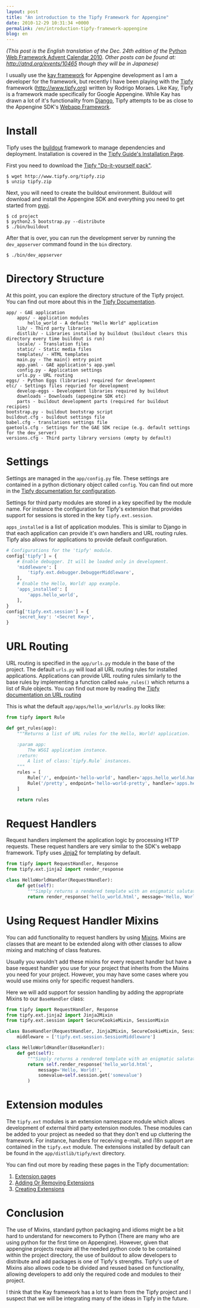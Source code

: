 ```yaml
---
layout: post
title: "An introduction to the Tipfy Framework for Appengine"
date: 2010-12-29 10:31:34 +0000
permalink: /en/introduction-tipfy-framework-appengine
blog: en
---
```


*(This post is the English translation of the Dec. 24th edition of the*
[Python Web Framework Advent
Calendar 2010](http://atnd.org/events/10465). *Other posts can be found
at: http://atnd.org/events/10465 though they will be in Japanese)*

I usually use the [kay
framework](http://code.google.com/p/kay-framework/) for Appengine
development as I am a developer for the framework, but recently I have
been playing with the [Tipfy](http://www.tipfy.org/) framework
(<http://www.tipfy.org>) written by Rodrigo Moraes. Like Kay, Tipfy is a
framework made specifically for Google Appengine. While Kay has drawn a
lot of it's functionality from [Django](http://www.djangoproject.com),
Tipfy attempts to be as close to the Appengine SDK's [Webapp
Framework](http://code.google.com/intl/en/appengine/docs/python/gettingstarted/usingwebapp.html).

# Install

Tipfy uses the [buildout](http://www.buildout.org/) framework to manage
dependencies and deployment. Installation is covered in the [Tipfy
Guide's Installation
Page](http://www.tipfy.org/wiki/guide/installation/).

First you need to download the [Tipfy "Do-it-yourself
pack"](http://www.tipfy.org/tipfy.zip).

``` text
$ wget http://www.tipfy.org/tipfy.zip
$ unzip tipfy.zip
```

Next, you will need to create the buildout environment. Buildout will
download and install the Appengine SDK and everything you need to get
started from [pypi](http://pypi.python.org/).

``` text
$ cd project
$ python2.5 bootstrap.py --distribute
$ ./bin/buildout
```

After that is over, you can run the development server by running the
`dev_appserver` command found in the `bin` directory.

``` text
$ ./bin/dev_appserver
```

# Directory Structure

At this point, you can explore the directory structure of the Tipfy
project. You can find out more about this in the [Tipfy
Documentation](http://www.tipfy.org/wiki/guide/sitelayout/#default-site-structure).

``` text
app/ - GAE application
    apps/ - application modules
        hello_world - A default "Hello World" application
    lib/ - Third party libraries
    distlib/ - Libraries installed by buildout (buildout clears this directory every time buildout is run)
    locale/ - Translation files
    static/ - Static media files
    templates/ - HTML templates
    main.py - The main() entry point
    app.yaml - GAE application's app.yaml
    config.py - Application settings
    urls.py - URL routing
eggs/ - Python Eggs (libraries) required for development
etc/ - Settings files requried for development
    develop-eggs - Development libraries required by buildout
    downloads - Downloads (appengine SDK etc)
    parts - buildout development parts (required for buildout recipies)
bootstrap.py - buildout bootstrap script
buildout.cfg - buildout settings file
babel.cfg - translations settings file
gaetools.cfg - Settings for the GAE SDK recipe (e.g. default settings for the dev_server) 
versions.cfg - Third party library versions (empty by default)
```

# Settings

Settings are managed in the `app/config.py` file. These settings are
contained in a python dictionary object called `config`. You can find
out more in the [Tipfy documentation for
configuration](http://www.tipfy.org/wiki/guide/configuration/).

Settings for third party modules are stored in a key specified by the
module name. For instance the configuration for Tipfy's extension that
provides support for sessions is stored in the key `tipfy.ext.session`.

`apps_installed` is a list of application modules. This is similar to
Django in that each application can provide it's own handlers and URL
routing rules. Tipfy also allows for applications to provide default
configuration.

``` python
# Configurations for the 'tipfy' module.
config['tipfy'] = {
    # Enable debugger. It will be loaded only in development.
    'middleware': [
        'tipfy.ext.debugger.DebuggerMiddleware',
    ],
    # Enable the Hello, World! app example.
    'apps_installed': [
        'apps.hello_world',
    ],
}
config['tipfy.ext.session'] = {
    'secret_key': '<Secret Key>',
}
```

# URL Routing

URL routing is specified in the `app/urls.py` module in the base of the
project. The default `urls.py` will load all URL routing rules for
installed applications. Applications can provide URL routing rules
similarly to the base rules by implementing a function called
`make_rules()` which returns a list of Rule objects. You can find out
more by reading the [Tipfy documentation on URL
routing](http://www.tipfy.org/docs/api/tipfy.html#url-routing)

This is what the default `app/apps/hello_world/urls.py` looks like:

``` python
from tipfy import Rule

def get_rules(app):
    """Returns a list of URL rules for the Hello, World! application.

    :param app:
        The WSGI application instance.
    :return:
        A list of class:`tipfy.Rule` instances.
    """
    rules = [
        Rule('/', endpoint='hello-world', handler='apps.hello_world.handlers.HelloWorldHandler'),
        Rule('/pretty', endpoint='hello-world-pretty', handler='apps.hello_world.handlers.PrettyHelloWorldHandler'),
    ]

    return rules
```

# Request Handlers

Request handlers implement the application logic by processing HTTP
requests. These request handlers are very similar to the SDK's webapp
framework. Tipfy uses [Jinja2](http://jinja.pocoo.org/) for templating
by default.

``` python
from tipfy import RequestHandler, Response
from tipfy.ext.jinja2 import render_response

class HelloWorldHandler(RequestHandler):
    def get(self):
        """Simply returns a rendered template with an enigmatic salutation."""
        return render_response('hello_world.html', message='Hello, World!')
```

# Using Request Handler Mixins

You can add functionality to request handlers by using
[Mixins](http://en.wikipedia.org/wiki/Mixin). Mixins are classes that
are meant to be extended along with other classes to allow mixing and
matching of class features.

Usually you wouldn't add these mixins for every request handler but have
a base request handler you use for your project that inherits from the
Mixins you need for your project. However, you may have some cases where
you would use mixins only for specific request handlers.

Here we will add support for session handling by adding the appropriate
Mixins to our `BaseHandler` class:

``` python
from tipfy import RequestHandler, Response
from tipfy.ext.jinja2 import Jinja2Mixin 
from tipfy.ext.session import SecureCookieMixin, SessionMixin 

class BaseHandler(RequestHandler, Jinja2Mixin, SecureCookieMixin, SessionMixin):
    middleware = ['tipfy.ext.session.SessionMiddleware']

class HelloWorldHandler(BaseHandler):
    def get(self):
        """Simply returns a rendered template with an enigmatic salutation."""
        return self.render_response('hello_world.html',
            message='Hello, World!',
            somevalue=self.session.get('somevalue')
        )
```

# Extension modules

The `tipfy.ext` modules is an extension namespace module which allows
development of external third party extension modules. These modules can
be added to your project as needed so that they don't end up cluttering
the framework. For instance, handlers for receiving e-mail, and i18n
support are contained in the `tipfy.ext` module. The extensions
installed by default can be found in the `app/distlib/tipfy/ext`
directory.

You can find out more by reading these pages in the Tipfy documentation:

1.  [Extension
    pages](http://www.tipfy.org/wiki/extensions/#extension-pages)
2.  [Adding Or Removing
    Extensions](http://www.tipfy.org/wiki/guide/extensions/#adding-or-removing-extensions)
3.  [Creating
    Extensions](http://www.tipfy.org/wiki/guide/extensions/create/#creating-extensions)

# Conclusion

The use of Mixins, standard python packaging and idioms might be a bit
hard to understand for newcomers to Python (There are many who are using
python for the first time on Appengine). However, given that appengine
projects require all the needed python code to be contained within the
project directory, the use of buildout to allow developers to distribute
and add packages is one of Tipfy's strengths. Tipfy's use of Mixins also
allows code to be divided and reused based on functionality, allowing
developers to add only the required code and modules to their project.

I think that the Kay framework has a lot to learn from the Tipfy project
and I suspect that we will be integrating many of the ideas in Tipfy in
the future.
